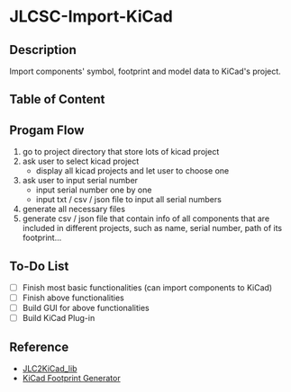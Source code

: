 # JLCSC-Import-KiCad

## Description
Import components' symbol, footprint and model data to KiCad's project.

## Table of Content

## Progam Flow
1. go to project directory that store lots of kicad project
2. ask user to select kicad project
   - display all kicad projects and let user to choose one
3. ask user to input serial number
   - input serial number one by one
   - input txt / csv / json file to input all serial numbers
4. generate all necessary files
5.  generate csv / json file that contain info of all components that are included in different projects, such as name, serial number, path of its footprint...

## To-Do List
- [ ] Finish most basic functionalities (can import components to KiCad)
- [ ] Finish above functionalities
- [ ] Build GUI for above functionalities
- [ ] Build KiCad Plug-in

## Reference
 - [JLC2KiCad_lib](https://github.com/TousstNicolas/JLC2KiCad_lib)
 - [KiCad Footprint Generator](https://gitlab.com/kicad/libraries/kicad-footprint-generator)